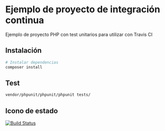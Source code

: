 # Ejemplo de proyecto de integración continua

Ejemplo de proyecto PHP con test unitarios para utilizar con Travis CI

## Instalación

``` bash
# Instalar dependencias
composer install
```

## Test

``` bash
vendor/phpunit/phpunit/phpunit tests/
```
## Icono de estado
[![Build Status](https://travis-ci.org/organizacion-sesion-3-veromascaros/sesion5-travis.svg?branch=master)](https://travis-ci.org/organizacion-sesion-3-veromascaros/sesion5-travis)

